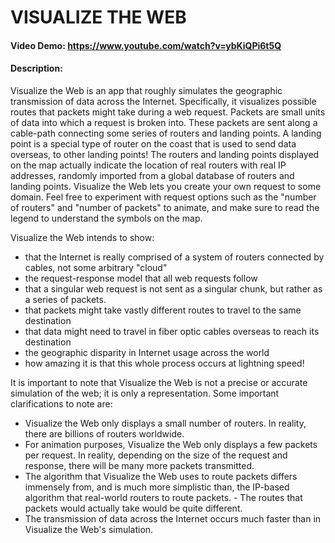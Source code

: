 # VISUALIZE THE WEB
#### Video Demo:  https://www.youtube.com/watch?v=ybKiQPi6t5Q
#### Description:
Visualize the Web is an app that roughly simulates the geographic transmission of data across the Internet. Specifically, it visualizes possible routes that packets might take during a web request. Packets are small units of data into which a request is broken into. These packets are sent along a cable-path connecting some series of routers and landing points. A landing point is a special type of router on the coast that is used to send data overseas, to other landing points! The routers and landing points displayed on the map actually indicate the location of real routers with real IP addresses, randomly imported from a global database of routers and landing points. Visualize the Web lets you create your own request to some domain. Feel free to experiment with request options such as the "number of routers" and "number of packets" to animate, and make sure to read the legend to understand the symbols on the map.


Visualize the Web intends to show:

- that the Internet is really comprised of a system of routers connected by cables, not some arbitrary "cloud"
- the request-response model that all web requests follow
- that a singular web request is not sent as a singular chunk, but rather as a series of packets.
- that packets might take vastly different routes to travel to the same destination
- that data might need to travel in fiber optic cables overseas to reach its destination
- the geographic disparity in Internet usage across the world
- how amazing it is that this whole process occurs at lightning speed!

It is important to note that Visualize the Web is not a precise or accurate simulation of the web; it is only a representation. Some important clarifications to note are:

- Visualize the Web only displays a small number of routers. In reality, there are billions of routers worldwide.
- For animation purposes, Visualize the Web only displays a few packets per request. In reality, depending on the size of the request and response, there will be many more packets transmitted.
- The algorithm that Visualize the Web uses to route packets differs immensely from, and is much more simplistic than, the IP-based algorithm that real-world routers to route packets. - The routes that packets would actually take would be quite different.
- The transmission of data across the Internet occurs much faster than in Visualize the Web's simulation.